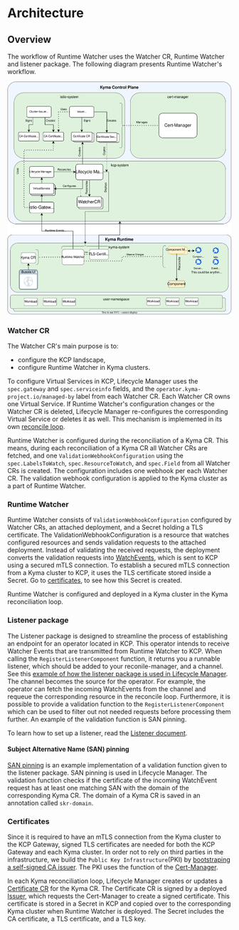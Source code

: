 # Architecture

## Overview

The workflow of Runtime Watcher uses the Watcher CR, Runtime Watcher and listener package.
The following diagram presents Runtime Watcher's workflow.

![Runtime Watcher architecture](./assets/runtime_watcher_architecture_simplified.svg)

### Watcher CR

The Watcher CR's main purpose is to:
- configure the KCP landscape,
- configure Runtime Watcher in Kyma clusters.

To configure Virtual Services in KCP, Lifecycle Manager uses the `spec.gateway` and `spec.serviceinfo` fields, and the `operator.kyma-project.io/managed-by` label from each Watcher CR. Each Watcher CR owns one Virtual Service. If Runtime Watcher's configuration changes or the Watcher CR is deleted, Lifecycle Manager re-configures the corresponding Virtual Service or deletes it as well. This mechanism is implemented in its own [reconcile loop](https://github.com/kyma-project/lifecycle-manager/blob/4cb423780633afe7805d26d624c22a6f51943492/controllers/watcher_controller.go#L74).

Runtime Watcher is configured during the reconciliation of a Kyma CR. This means, during each reconciliation of a Kyma CR all Watcher CRs are fetched, and one `ValidationWebhookConfiguration` using the `spec.LabelsToWatch`, `spec.ResourceToWatch`, and `spec.Field` from all Watcher CRs is created. The configuration includes one webhook per each Watcher CR. The validation webhook configuration is applied to the Kyma cluster as a part of Runtime Watcher.



### Runtime Watcher

Runtime Watcher consists of `ValidationWebhookConfiguration` configured by Watcher CRs, an attached deployment, and a Secret holding a TLS certificate. The ValidationWebhookConfiguration is a resource that watches configured resources and sends validation requests to the attached deployment. Instead of validating the received requests, the deployment converts the validation requests into [WatchEvents](https://github.com/kyma-project/runtime-watcher/blob/de040bddeba1a7875e3a0e626db4634134971022/listener/pkg/types/event.go#L8), which is sent to KCP using a secured mTLS connection. To establish a secured mTLS connection from a Kyma cluster to KCP, it uses the TLS certificate stored inside a Secret. Go to [certificates](###certificates), to see how this Secret is created.

Runtime Watcher is configured and deployed in a Kyma cluster in the Kyma reconciliation loop.

### Listener package

The Listener package is designed to streamline the process of establishing an endpoint for an operator located in KCP. This operator intends to receive Watcher Events that are transmitted from Runtime Watcher to KCP. When calling the `RegisterListenerComponent` function, it returns you a runnable listener, which should be added to your reconile-manager, and a channel. See this [example of how the listener package is used in Lifecycle Manager](https://github.com/kyma-project/lifecycle-manager/blob/24d21bb642ceaf9dadffe7732bf7c3f70c085ffb/controllers/manifest_controller.go#L43-L50). The channel becomes the source for the operator. For example, the operator can fetch the incoming WatchEvents from the channel and requeue the corresponding resource in the reconcile loop. Furthermore, it is possible to provide a validation function to the `RegisterListenerComponent` which can be used to filter out not needed requests before processing them further. An example of the validation function is SAN pinning.

To learn how to set up a listener, read the [Listener document](./Listener.md).

#### Subject Alternative Name (SAN) pinning

[SAN pinning](https://github.com/kyma-project/lifecycle-manager/blob/c1e06b7b973aca17cc715b6a4660b76f4e7b9e29/pkg/security/san_pinning.go#L55) is an example implementation of a validation function given to the listener package. SAN pinning is used in Lifecycle Manager. The validation function checks if the certificate of the incoming WatchEvent request has at least one matching SAN with the domain of the corresponding Kyma CR. The domain of a Kyma CR is saved in an annotation called `skr-domain`.

### Certificates
Since it is required to have an mTLS connection from the Kyma cluster to the KCP Gateway, signed TLS certificates are needed for both the KCP Gateway and each Kyma cluster. In order not to rely on third parties in the infrastructure, we build the `Public Key Infrastructure`(PKI) by [bootstraping a self-signed CA issuer](https://cert-manager.io/docs/configuration/selfsigned/#bootstrapping-ca-issuers). The PKI uses the function of the [Cert-Manager](https://cert-manager.io/). 

In each Kyma reconciliation loop, Lifecycle Manager creates or updates a [Certificate CR](https://cert-manager.io/docs/concepts/certificate/) for the Kyma CR. The Certificate CR is signed by a deployed [Issuer](https://cert-manager.io/docs/concepts/issuer/#supported-issuers), which requests the Cert-Manager to create a signed certificate. This certificate is stored in a Secret in KCP and copied over to the corresponding Kyma cluster when Runtime Watcher is deployed. The Secret includes the CA certificate, a TLS certificate, and a TLS key.

